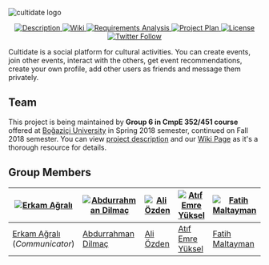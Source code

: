 ![cultidate logo](https://raw.githubusercontent.com/bounswe/bounswe2018group6/master/wiki_assets/logo.png)

<p align="center">
<a href="https://piazza.com/class_profile/get_resource/jd5vcsniag3zz/jdjamwhms276zd">
    <img src="https://img.shields.io/badge/DESCRIPTION--lightgrey.svg?style=flat-square" alt="Description">
</a>
<a href="https://github.com/bounswe/bounswe2018group6/wiki">
    <img src="https://img.shields.io/badge/WIKI--orange.svg?style=flat-square" alt="Wiki">
</a>
<a href="https://github.com/bounswe/bounswe2018group6/wiki/Requirements-Analysis">
    <img src="https://img.shields.io/badge/REQUIREMENTS-UP--TO--DATE-yellow.svg?style=flat-square" alt="Requirements Analysis">
</a>
<a href="https://github.com/bounswe/bounswe2018group6/raw/master/wiki_assets/Cultidate_ProjectPlan.pdf">
    <img src="https://img.shields.io/badge/PROJECT%20PLAN-UP--TO--DATE-green.svg?style=flat-square" alt="Project Plan">
</a>
<a href="https://github.com/bounswe/bounswe2018group6/blob/master/LICENSE">
    <img src="https://img.shields.io/badge/LICENSE-MIT-ff69b4.svg?style=flat-square" alt="License">
</a>
<a href="https://twitter.com/BounCmpe352">
    <img src="https://img.shields.io/twitter/follow/BounCmpe352.svg?style=flat-square&logo=twitter&label=Follow" alt="Twitter Follow">
</a>
</p>

Cultidate is a social platform for cultural activities. You can create events, join other events, interact with the others, get event recommendations, create your own profile, add other users as friends and message them privately.

## Team
This project is being maintained by **Group 6 in CmpE 352/451 course** offered at [Boğaziçi University](http://www.boun.edu.tr/en_US) in Spring 2018 semester, continued on Fall 2018 semester. You can view [project description](https://github.com/bounswe/bounswe2018group6/blob/master/ProjectDescription.pdf) and our [Wiki Page](https://github.com/bounswe/bounswe2018group6/wiki) as it's a thorough resource for details.

## Group Members
|[![Erkam Ağralı](https://avatars1.githubusercontent.com/u/10160472?s=460&v=4)](https://github.com/bounswe/bounswe2018group6/wiki/Erkam-A%C4%9Fral%C4%B1) | [![Abdurrahman Dilmaç](https://avatars1.githubusercontent.com/u/10361223?s=460&v=4)](https://github.com/bounswe/bounswe2018group6/wiki/Abdurrahman-Dilma%C3%A7) | [![Ali Özden](https://avatars2.githubusercontent.com/u/16839072?s=460&v=4)](https://github.com/bounswe/bounswe2018group6/wiki/Ali-%C3%96zden) | [![Atıf Emre Yüksel](https://avatars3.githubusercontent.com/u/16309848?s=460&v=4)](https://github.com/bounswe/bounswe2018group6/wiki/At%C4%B1f-Emre-Y%C3%BCksel) | [![Fatih Maltayman](https://avatars3.githubusercontent.com/u/21318031?s=460&v=4)](https://github.com/bounswe/bounswe2018group6/wiki/Fatih-Maltayman) | [![Hilal Mente](https://avatars0.githubusercontent.com/u/36155559?s=460&v=4)](https://github.com/bounswe/bounswe2018group6/wiki/Hilal-Mente) | [![Mert Aközcan](https://avatars0.githubusercontent.com/u/14350776?s=460&v=4)](https://github.com/bounswe/bounswe2018group6/wiki/Mert-Ak%C3%B6zcan) | [![Ömer Kırbıyık](https://avatars2.githubusercontent.com/u/16326440?s=460&v=4)](https://github.com/bounswe/bounswe2018group6/wiki/%C3%96mer-K%C4%B1rb%C4%B1y%C4%B1k) | [![Zeynep Işık](https://avatars1.githubusercontent.com/u/36155967?s=460&v=4)](https://github.com/bounswe/bounswe2018group6/wiki/Zeynep-I%C5%9F%C4%B1k)|
|---|---|---|---|---|---|---|---|---|
|[Erkam Ağralı](https://github.com/bounswe/bounswe2018group6/wiki/Erkam-A%C4%9Fral%C4%B1) (*Communicator*) | [Abdurrahman Dilmaç](https://github.com/bounswe/bounswe2018group6/wiki/Abdurrahman-Dilma%C3%A7) | [Ali Özden](https://github.com/bounswe/bounswe2018group6/wiki/Ali-%C3%96zden) | [Atıf Emre Yüksel](https://github.com/bounswe/bounswe2018group6/wiki/At%C4%B1f-Emre-Y%C3%BCksel) | [Fatih Maltayman](https://github.com/bounswe/bounswe2018group6/wiki/Fatih-Maltayman) | [Hilal Mente](https://github.com/bounswe/bounswe2018group6/wiki/Hilal-Mente) | [Mert Aközcan](https://github.com/bounswe/bounswe2018group6/wiki/Mert-Ak%C3%B6zcan) | [Ömer Kırbıyık](https://github.com/bounswe/bounswe2018group6/wiki/%C3%96mer-K%C4%B1rb%C4%B1y%C4%B1k) | [Zeynep Işık](https://github.com/bounswe/bounswe2018group6/wiki/Zeynep-I%C5%9F%C4%B1k)|

